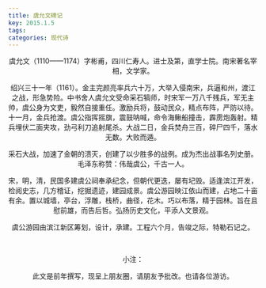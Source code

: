 ```yaml
---
title: 虞允文碑记
key: 2015.1.5
tags: 
categories: 现代诗
---
```


<p align="center">    虞允文（1110——1174）字彬甫，四川仁寿人。进士及第，直学士院。南宋著名宰相，文学家。
</p>
<p align="center">    绍兴三十一年（1161）。金主完颜亮率兵六十万，大举入侵南宋，兵逼和州，渡江之战，形急势险。中书舍人虞允文受命采石犒师，时宋军一万八千残兵，军无主帅，虞公身为文吏，毅然自接重任。激励兵将，鼓动民众，精点布阵，严防以待。十一月，金兵抢渡。虞公指挥摇旗，震鼓呐喊，命令海鳅船撞击，霹雳炮轰射。精兵埋伏二面夹攻，劲弓利刀追射尾杀。大战二日，金兵焚舟三百，碎尸四千，落水无数。大败而遁。
</p>
<p align="center">    采石大战，加速了金朝的溃灭，创建了以少胜多的战例。成为杰出战事名列史册。毛泽东称赞：伟哉虞公，千古一人。
</p>
<p align="center">    宋，明，清，民国多建虞公祠奉承纪念，但朝代更迭，屡有圮毁。适逢滨江开发，检阅史志，几方稽证，挖掘遗迹，建园成景。虞公游园映江依山而建，占地二十亩有余。置以城墙，亭台，浮雕，栈桥，曲径，花木。巧以布落，精于园林。旨在且慰前雄，而告后哲。弘扬历史文化，平添人文景观。
</p>
<p align="center">    虞公游园由滨江新区筹划，设计，承建。工程六个月，告竣之际，特勒石记之。
</p>
<p align="center"></br>
</p>
<p align="center">小注：
</p>
<p align="center">此文是前年撰写，现呈上朋友圈，请朋友予批改。也请各位游访。
</p>
<p align="center"></br>
</p>
